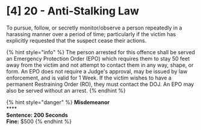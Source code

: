 # \[4] 20 - Anti-Stalking Law

To pursue, follow, or secretly monitor/observe a person repeatedly in a harassing manner over a period of time; particularly if the victim has explicitly requested that the suspect cease their actions.&#x20;

{% hint style="info" %}
The person arrested for this offence shall be served an Emergency Protection Order (EPO) which requires them to stay 50 feet away from the victim and not attempt to contact them in any way, shape, or form. An EPO does not require a Judge's approval, may be issued by law enforcement, and is valid for 1 Week. If the victim wishes to have a permanent Restraining Order (RO), they must contact the DOJ. An EPO may also be served without an arrest.
{% endhint %}

{% hint style="danger" %}
**Misdemeanor**\
****\
**Sentence: 200 Seconds**\
**Fine:** $500
{% endhint %}
